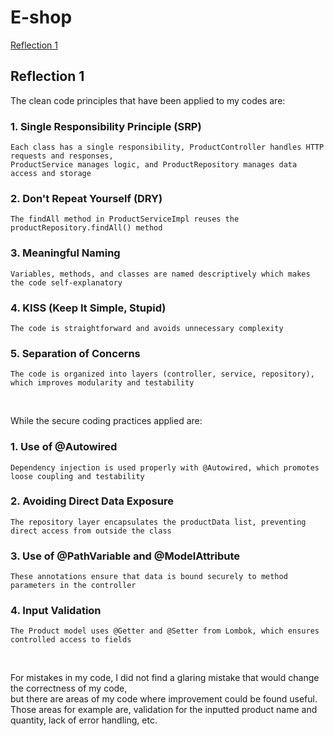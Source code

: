 # E-shop

[Reflection 1](#Reflection-1) <br>

## Reflection 1

The clean code principles that have been applied to my codes are:
### 1. Single Responsibility Principle (SRP)
    Each class has a single responsibility, ProductController handles HTTP requests and responses,
    ProductService manages logic, and ProductRepository manages data access and storage
### 2. Don't Repeat Yourself (DRY)
    The findAll method in ProductServiceImpl reuses the productRepository.findAll() method
### 3. Meaningful Naming
    Variables, methods, and classes are named descriptively which makes the code self-explanatory
### 4. KISS (Keep It Simple, Stupid)
    The code is straightforward and avoids unnecessary complexity
### 5. Separation of Concerns
    The code is organized into layers (controller, service, repository), which improves modularity and testability
<br>

While the secure coding practices applied are:
### 1. Use of @Autowired
    Dependency injection is used properly with @Autowired, which promotes loose coupling and testability
### 2. Avoiding Direct Data Exposure
    The repository layer encapsulates the productData list, preventing direct access from outside the class
### 3. Use of @PathVariable and @ModelAttribute
    These annotations ensure that data is bound securely to method parameters in the controller
### 4. Input Validation
    The Product model uses @Getter and @Setter from Lombok, which ensures controlled access to fields
<br>

For mistakes in my code, I did not find a glaring mistake that would change the correctness of my code, <br>
but there are areas of my code where improvement could be found useful. <br>
Those areas for example are, validation for the inputted product name and quantity, lack of error handling, etc.